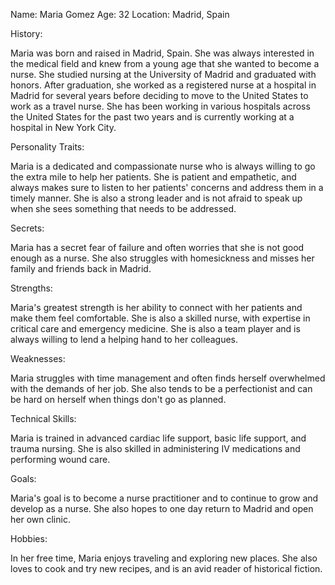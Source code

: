Name: Maria Gomez
Age: 32
Location: Madrid, Spain

History:

Maria was born and raised in Madrid, Spain. She was always interested in the medical field and knew from a young age that she wanted to become a nurse. She studied nursing at the University of Madrid and graduated with honors. After graduation, she worked as a registered nurse at a hospital in Madrid for several years before deciding to move to the United States to work as a travel nurse. She has been working in various hospitals across the United States for the past two years and is currently working at a hospital in New York City.

Personality Traits:

Maria is a dedicated and compassionate nurse who is always willing to go the extra mile to help her patients. She is patient and empathetic, and always makes sure to listen to her patients' concerns and address them in a timely manner. She is also a strong leader and is not afraid to speak up when she sees something that needs to be addressed.

Secrets:

Maria has a secret fear of failure and often worries that she is not good enough as a nurse. She also struggles with homesickness and misses her family and friends back in Madrid.

Strengths:

Maria's greatest strength is her ability to connect with her patients and make them feel comfortable. She is also a skilled nurse, with expertise in critical care and emergency medicine. She is also a team player and is always willing to lend a helping hand to her colleagues.

Weaknesses:

Maria struggles with time management and often finds herself overwhelmed with the demands of her job. She also tends to be a perfectionist and can be hard on herself when things don't go as planned.

Technical Skills:

Maria is trained in advanced cardiac life support, basic life support, and trauma nursing. She is also skilled in administering IV medications and performing wound care.

Goals:

Maria's goal is to become a nurse practitioner and to continue to grow and develop as a nurse. She also hopes to one day return to Madrid and open her own clinic.

Hobbies:

In her free time, Maria enjoys traveling and exploring new places. She also loves to cook and try new recipes, and is an avid reader of historical fiction.